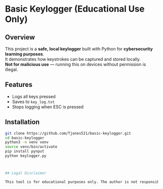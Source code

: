 # Basic Keylogger (Educational Use Only)

## Overview
This project is a **safe, local keylogger** built with Python for **cybersecurity learning purposes**.  
It demonstrates how keystrokes can be captured and stored locally.  
**Not for malicious use** — running this on devices without permission is illegal.

## Features
- Logs all keys pressed
- Saves to `key_log.txt`
- Stops logging when ESC is pressed

## Installation
```bash
git clone https://github.com/Tjones521/basic-keylogger.git
cd basic-keylogger
python3 -m venv venv
source venv/bin/activate
pip install pynput
python keylogger.py



## Legal Disclaimer

This tool is for educational purposes only. The author is not responsible for misuse.
